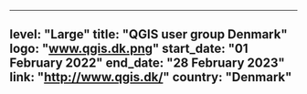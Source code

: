 
---
level: "Large"
title: "QGIS user group Denmark"
logo: "www.qgis.dk.png"
start_date: "01 February 2022"
end_date: "28 February 2023"
link: "http://www.qgis.dk/"
country: "Denmark"
---
